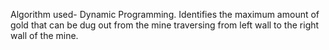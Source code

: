Algorithm used- Dynamic Programming. Identifies the maximum amount of gold that can be dug out from the mine traversing from left wall to the right wall of the mine.
